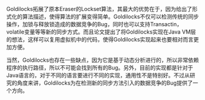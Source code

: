 Goldilocks拓展了原本Eraser的Lockset算法，其最大的优势在于，因为给出了形式化的算法描述，使得算法的扩展变得简单。Goldilocks不仅可以检测传统的同步操作，加锁与释放锁造成的数据竞争的Bug，同时也可以支持Transactin，volatile变量等等新的同步方式。而且论文提出了将Goldilocks实现在Java VM层的想法，这样可以复用虚拟机中的代码，使得Goldilocks实现起来也要相对而言更加方便。

当然，Goldilocks也存在一些缺点，因为它是基于动态分析进行的，所以非常依赖程序的执行路径，所以不可能会找到所有的Bug。另外，目前的实现都是针对于Java语言的，对于不同的语言要进行不同的实现，通用性不是特别好。不过从研究的角度来讲，Goldilocks为在检测新的同步方法引入的数据竞争的Bug提供了一个方向。